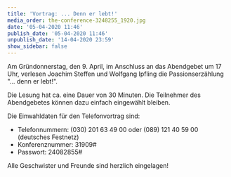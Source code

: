 ```yaml
---
title: 'Vortrag: ... Denn er lebt!'
media_order: the-conference-3248255_1920.jpg
date: '05-04-2020 11:46'
publish_date: '05-04-2020 11:46'
unpublish_date: '14-04-2020 23:59'
show_sidebar: false
---
```


Am Gründonnerstag, den 9. April, im Anschluss an das Abendgebet um 17 Uhr, verlesen Joachim Steffen und Wolfgang Ipfling die Passionserzählung "... denn er lebt!".

Die Lesung hat ca. eine Dauer von 30 Minuten. Die Teilnehmer des Abendgebetes können dazu einfach eingewählt bleiben.

Die Einwahldaten für den Telefonvortrag sind:
* Telefonnummern: (030) 201 63 49 00 oder (089) 121 40 59 00 (deutsches Festnetz)
* Konferenznummer: 31909#
* Passwort: 24082855#

Alle Geschwister und Freunde sind herzlich eingelagen!